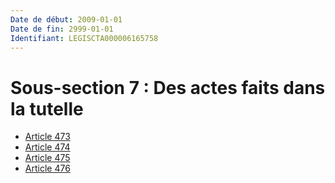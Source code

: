 ```yaml
---
Date de début: 2009-01-01
Date de fin: 2999-01-01
Identifiant: LEGISCTA000006165758
---
```


<h1>Sous-section 7 : Des actes faits dans la tutelle</h1>

- [Article 473](article_473.md)
- [Article 474](article_474.md)
- [Article 475](article_475.md)
- [Article 476](article_476.md)
